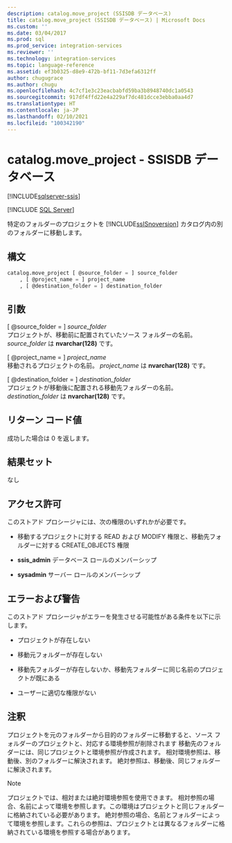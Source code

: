 ```yaml
---
description: catalog.move_project (SSISDB データベース)
title: catalog.move_project (SSISDB データベース) | Microsoft Docs
ms.custom: ''
ms.date: 03/04/2017
ms.prod: sql
ms.prod_service: integration-services
ms.reviewer: ''
ms.technology: integration-services
ms.topic: language-reference
ms.assetid: ef3b0325-d8e9-472b-bf11-7d3efa6312ff
author: chugugrace
ms.author: chugu
ms.openlocfilehash: 4c7cf1e3c23eacbabfd59ba3b8948740dc1a0543
ms.sourcegitcommit: 917df4ffd22e4a229af7dc481dcce3ebba0aa4d7
ms.translationtype: HT
ms.contentlocale: ja-JP
ms.lasthandoff: 02/10/2021
ms.locfileid: "100342190"
---
```

# <a name="catalogmove_project---ssisdb-database"></a>catalog.move_project - SSISDB データベース

[!INCLUDE[sqlserver-ssis](../../includes/applies-to-version/sqlserver-ssis.md)]


[!INCLUDE [SQL Server](../../includes/applies-to-version/sqlserver.md)]

  特定のフォルダーのプロジェクトを [!INCLUDE[ssISnoversion](../../includes/ssisnoversion-md.md)] カタログ内の別のフォルダーに移動します。  
  
## <a name="syntax"></a>構文  
  
```sql  
catalog.move_project [ @source_folder = ] source_folder  
    , [ @project_name = ] project_name  
    , [ @destination_folder = ] destination_folder  
```  
  
## <a name="arguments"></a>引数  
 [ @source_folder = ] *source_folder*  
 プロジェクトが、移動前に配置されていたソース フォルダーの名前。 *source_folder* は **nvarchar(128)** です。  
  
 [ @project_name = ] *project_name*  
 移動されるプロジェクトの名前。 *project_name* は **nvarchar(128)** です。  
  
 [ @destination_folder = ] *destination_folder*  
 プロジェクトが移動後に配置される移動先フォルダーの名前。 *destination_folder* は **nvarchar(128)** です。  
  
## <a name="return-code-value"></a>リターン コード値  
 成功した場合は 0 を返します。  
  
## <a name="result-sets"></a>結果セット  
 なし  
  
## <a name="permissions"></a>アクセス許可  
 このストアド プロシージャには、次の権限のいずれかが必要です。  
  
-   移動するプロジェクトに対する READ および MODIFY 権限と、移動先フォルダーに対する CREATE_OBJECTS 権限  
  
-   **ssis_admin** データベース ロールのメンバーシップ  
  
-   **sysadmin** サーバー ロールのメンバーシップ  
  
## <a name="errors-and-warnings"></a>エラーおよび警告  
 このストアド プロシージャがエラーを発生させる可能性がある条件を以下に示します。  
  
-   プロジェクトが存在しない  
  
-   移動元フォルダーが存在しない  
  
-   移動先フォルダーが存在しないか、移動先フォルダーに同じ名前のプロジェクトが既にある  
  
-   ユーザーに適切な権限がない  
  
## <a name="remarks"></a>注釈  
 プロジェクトを元のフォルダーから目的のフォルダーに移動すると、ソース フォルダーのプロジェクトと、対応する環境参照が削除されます 移動先のフォルダーには、同じプロジェクトと環境参照が作成されます。 相対環境参照は、移動後、別のフォルダーに解決されます。 絶対参照は、移動後、同じフォルダーに解決されます。  
  
> [!NOTE]  
>  プロジェクトでは、相対または絶対環境参照を使用できます。 相対参照の場合、名前によって環境を参照します。この環境はプロジェクトと同じフォルダーに格納されている必要があります。 絶対参照の場合、名前とフォルダーによって環境を参照します。これらの参照は、プロジェクトとは異なるフォルダーに格納されている環境を参照する場合があります。  
  
  
